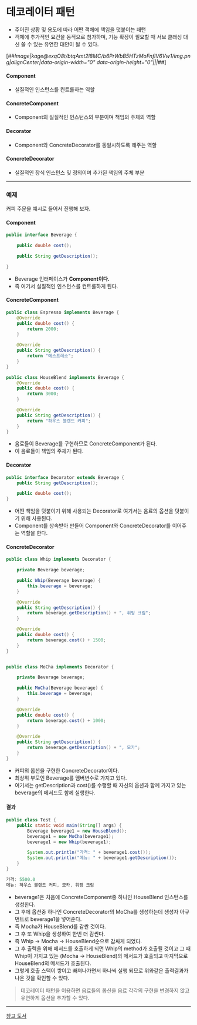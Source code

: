 # 데코레이터 패턴
- 주어진 상황 및 용도에 따라 어떤 객체에 책임을 덧붙이는 패턴
- 객체에 추가적인 요건을 동적으로 첨가하며, 기능 확장이 필요할 때 서브 클래싱 대신 쓸 수 있는 유연한 대안이 될 수 있다.  


[##_Image|kage@exqO8t/btqAmt2l8MC/b6PrWbB5HTzMoFnflV6Vw1/img.png|alignCenter|data-origin-width="0" data-origin-height="0"|||_##]

#### Component
- 실질적인 인스턴스를 컨트롤하는 역할

#### ConcreteComponent
- Component의 실질적인 인스턴스의 부분이며 책임의 주체의 역할

#### Decorator
- Component와 ConcreteDecorator를 동일시하도록 해주는 역할

#### ConcreteDecorator
- 실질적인 장식 인스턴스 및 정의이며 추가된 책임의 주체 부분  


---

### 예제   
커피 주문을 예시로 들어서 진행해 보자.

#### Component

```java
public interface Beverage {

    public double cost();

    public String getDescription();

}
```

- Beverage 인터페이스가 **Component이다.**
- 즉 여기서 실질적인 인스턴스를 컨트롤하게 된다.
​

#### ConcreteComponent
```java
public class Espresso implements Beverage {
    @Override
    public double cost() {
        return 2000;
    }

    @Override
    public String getDescription() {
        return "에스프레소";
    }
}

public class HouseBlend implements Beverage {
    @Override
    public double cost() {
        return 3000;
    }

    @Override
    public String getDescription() {
        return "하우스 블렌드 커피";
    }
}
```

- 음료들이 Beverage를 구현하므로 ConcreteComponent가 된다.
- 이 음료들이 책임의 주체가 된다.

#### Decorator

```java
public interface Decorator extends Beverage {
    public String getDescription();

    public double cost();
}
```

- 어떤 책임을 덧붙이기 위해 사용되는 Decorator로 여기서는 음료의 옵션을 덧붙이기 위해 사용된다.
- Component를 상속받아 만들어 Component와 ConcreteDecorator를 이어주는 역할을 한다.

#### ConcreteDecorator

```java
public class Whip implements Decorator {

    private Beverage beverage;

    public Whip(Beverage beverage) {
        this.beverage = beverage;
    }

    @Override
    public String getDescription() {
        return beverage.getDescription() + ", 휘핑 크림";
    }

    @Override
    public double cost() {
        return beverage.cost() + 1500;
    }
}


public class MoCha implements Decorator {

    private Beverage beverage;

    public MoCha(Beverage beverage) {
        this.beverage = beverage;
    }

    @Override
    public double cost() {
        return beverage.cost() + 1000;
    }

    @Override
    public String getDescription() {
        return beverage.getDescription() + ", 모카";
    }
}
```

- 커피의 옵션을 구현한 ConcreteDecorator이다.
- 최상위 부모인 Beverage를 멤버변수로 가지고 있다.
- 여기서는 getDescription과 cost()를 수행할 때 자신의 옵션과 함께 가지고 있는 beverage의 메서드도 함께 실행한다.

#### 결과​

```java
public class Test {
    public static void main(String[] args) {
        Beverage beverage1 = new HouseBlend();
        beverage1 = new MoCha(beverage1);
        beverage1 = new Whip(beverage1);

        System.out.println("가격: " + beverage1.cost());
        System.out.println("메뉴: " + beverage1.getDescription());
    }
}

가격: 5500.0
메뉴: 하우스 블렌드 커피, 모카, 휘핑 크림
```
- beverage1은 처음에 ConcreteComponent중 하나인 HouseBlend 인스턴스를 생성한다.
- 그 후에 옵션중 하나인 ConcreteDecorator의 MoCha를 생성하는데 생성자 아규먼트로 beverage1을 넣어준다.
- 즉 Mocha가 HouseBlend를 감싼 것이다.
- 그 후 또 Whip을 생성하여 한번 더 감싼다.
- 즉 Whip -> Mocha -> HouseBlend순으로 감싸게 되었다.
- 그 후 출력을 위해 메서드를 호출하게 되면 Whip의 method가 호출될 것이고 그 때 Whip이 가지고 있는 (Mocha -> HouseBlend)의 메서드가 호출되고 마지막으로 HouseBlend의 메서드가 호출된다.
- 그렇게 호출 스택이 쌓이고 빠져나가면서 하나씩 실행 되므로 위와같은 출력결과가 나온 것을 확인할 수 있다.

> 데코레이터 패턴을 이용하면 음료들의 옵션을 음료 각각의 구현을 변경하지 않고 유연하게 옵션을 추가할 수 있다.

---

[참고 도서](http://www.yes24.com/Product/Goods/1778966)

​
